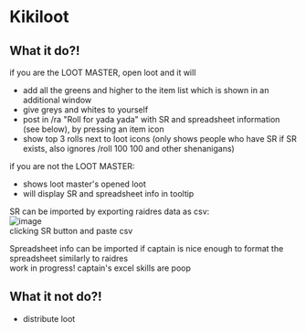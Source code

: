 # Kikiloot
 
## What it do?!
if you are the LOOT MASTER, open loot and it will
- add all the greens and higher to the item list which is shown in an additional window
- give greys and whites to yourself
- post in /ra "Roll for yada yada" with SR and spreadsheet information (see below), by pressing an item icon
- show top 3 rolls next to loot icons (only shows people who have SR if SR exists, also ignores /roll 100 100 and other shenanigans)

if you are not the LOOT MASTER:
- shows loot master's opened loot
- will display SR and spreadsheet info in tooltip

SR can be imported by exporting raidres data as csv:  
![image](https://github.com/KikidoraFear/Kikiloot/assets/154637862/bf0130b1-cc97-403a-9464-e6b1929929c8)  
clicking SR button and paste csv

Spreadsheet info can be imported if captain is nice enough to format
the spreadsheet similarly to raidres  
work in progress! captain's excel skills are poop

## What it not do?!
- distribute loot
